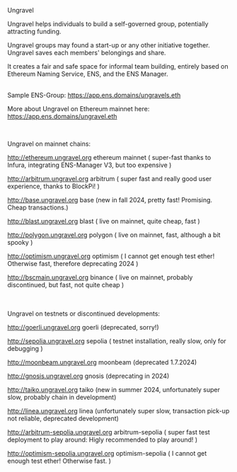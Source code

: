 Ungravel


Ungravel helps individuals to build a self-governed group, potentially attracting funding.

Ungravel groups may found a start-up or any other initiative together.
Ungravel saves each members' belongings and share. 

It creates a fair and safe space for informal team building, entirely based on Ethereum Naming Service, ENS, and the ENS Manager.
<br><br>

Sample ENS-Group:  https://app.ens.domains/ungravels.eth

More about Ungravel on Ethereum mainnet here: https://app.ens.domains/ungravel.eth 

<br>

Ungravel on mainnet chains:

http://ethereum.ungravel.org ethereum mainnet          ( super-fast thanks to Infura, integrating ENS-Manager V3, but too expensive )

http://arbitrum.ungravel.org arbitrum                  ( super fast and really good user experience, thanks to BlockPi! )

http://base.ungravel.org base                          (new in fall 2024, pretty fast! Promising. Cheap transactions.)

http://blast.ungravel.org blast                        ( live on mainnet, quite cheap, fast )

http://polygon.ungravel.org polygon                    ( live on mainnet, fast, although a bit spooky )

http://optimism.ungravel.org optimism                  ( I cannot get enough test ether! Otherwise fast, therefore deprecating 2024 )

http://bscmain.ungravel.org binance                    ( live on mainnet, probably discontinued, but fast, not quite cheap )

<br><br>
Ungravel on testnets or discontinued developments:

http://goerli.ungravel.org goerli                      (deprecated, sorry!)

http://sepolia.ungravel.org sepolia                    ( testnet installation, really slow, only for debugging )

http://moonbeam.ungravel.org moonbeam                  (deprecated 1.7.2024)

http://gnosis.ungravel.org gnosis                      (deprecating in 2024)

http://taiko.ungravel.org taiko                        (new in summer 2024, unfortunately super slow, probably chain in development)

http://linea.ungravel.org linea                        (unfortunately super slow, transaction pick-up not reliable, deprecated development)

http://arbitrum-sepolia.ungravel.org arbitrum-sepolia  ( super fast test deployment to play around: Higly recommended to play around! )

http://optimism-sepolia.ungravel.org optimism-sepolia  ( I cannot get enough test ether! Otherwise fast. )

<br><br>


<!---
pepihasenfuss/pepihasenfuss is a ✨ special ✨ repository because its `README.md` (this file) appears on your GitHub profile.
You can click the Preview link to take a look at your changes.
--->
